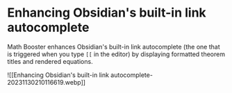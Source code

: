 # Enhancing Obsidian's built-in link autocomplete

Math Booster enhances Obsidian's built-in link autocomplete (the one that is triggered when you type `[[` in the editor) by displaying formatted theorem titles and rendered equations.

![[Enhancing Obsidian's built-in link autocomplete-20231130210116619.webp]]
